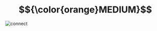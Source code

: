 # $${\color{orange}MEDIUM}$$
![connect](https://user-images.githubusercontent.com/65892342/235592330-f65ac2a9-21d1-4fab-a85b-180cf4bb3339.svg)
